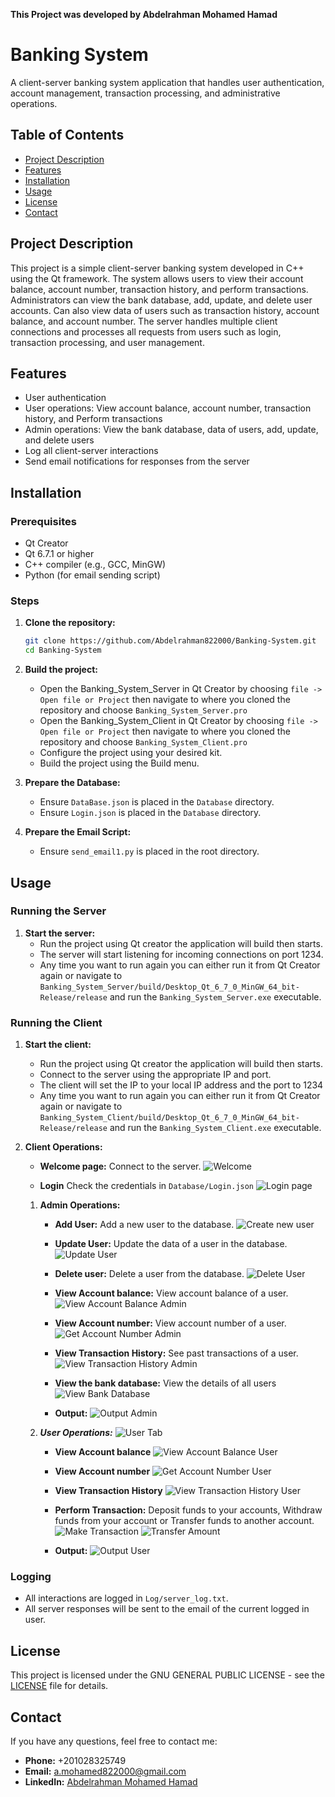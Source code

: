 **This Project was developed by Abdelrahman Mohamed Hamad**

# Banking System

A client-server banking system application that handles user authentication, account management, transaction processing, and administrative operations.

## Table of Contents
- [Project Description](#project-description)
- [Features](#features)
- [Installation](#installation)
- [Usage](#usage)
- [License](#license)
- [Contact](#contact)

## Project Description

This project is a simple client-server banking system developed in C++ using the Qt framework. 
The system allows users to view their account balance, account number, transaction history, and perform transactions. 
Administrators can view the bank database, add, update, and delete user accounts. 
Can also view data of users such as transaction history, account balance, and account number.
The server handles multiple client connections and processes all requests from users such as login, transaction processing, and user management.

## Features

- User authentication
- User operations: View account balance, account number, transaction history, and Perform transactions
- Admin operations: View the bank database, data of users, add, update, and delete users 
- Log all client-server interactions
- Send email notifications for responses from the server

## Installation

### Prerequisites

- Qt Creator
- Qt 6.7.1 or higher
- C++ compiler (e.g., GCC, MinGW)
- Python (for email sending script)

### Steps

1. **Clone the repository:**
    ```bash
    git clone https://github.com/Abdelrahman822000/Banking-System.git
    cd Banking-System
    ```

2. **Build the project:**
    - Open the Banking_System_Server in Qt Creator by choosing `file -> Open file or Project` then navigate to where you cloned the repository and choose `Banking_System_Server.pro`
    - Open the Banking_System_Client in Qt Creator by choosing `file -> Open file or Project` then navigate to where you cloned the repository and choose `Banking_System_Client.pro` 
    - Configure the project using your desired kit.
    - Build the project using the Build menu.

3. **Prepare the Database:**
    - Ensure `DataBase.json` is placed in the `Database` directory.
    - Ensure `Login.json` is placed in the `Database` directory.

4. **Prepare the Email Script:**
    - Ensure `send_email1.py` is placed in the root directory.

## Usage

### Running the Server

1. **Start the server:**
    - Run the project using Qt creator the application will build then starts.
    - The server will start listening for incoming connections on port 1234.
    - Any time you want to run again you can either run it from Qt Creator again or navigate to `Banking_System_Server/build/Desktop_Qt_6_7_0_MinGW_64_bit-Release/release` and run the `Banking_System_Server.exe` executable.

### Running the Client

1. **Start the client:**
    - Run the project using Qt creator the application will build then starts.
    - Connect to the server using the appropriate IP and port.
    - The client will set the IP to your local IP address and the port to 1234
    - Any time you want to run again you can either run it from Qt Creator again or navigate to `Banking_System_Client/build/Desktop_Qt_6_7_0_MinGW_64_bit-Release/release` and run the `Banking_System_Client.exe` executable.

2. **Client Operations:**
    - **Welcome page:** Connect to the server. ![Welcome](https://github.com/user-attachments/assets/48475698-8946-4513-be92-839f4a024d7b)

    - **Login** Check the credentials in `Database/Login.json` ![Login page](https://github.com/user-attachments/assets/55d069cf-f630-4be7-9a00-11eb0c102768)

    1. **Admin Operations:**
        - **Add User:** Add a new user to the database. ![Create new user](https://github.com/user-attachments/assets/db4b07d6-ab8d-440c-bf8f-1fc04c69098b)

        - **Update User:** Update the data of a user in the database. ![Update User](https://github.com/user-attachments/assets/a6ba5b06-8beb-47af-9163-eb8e7a497790)

        - **Delete user:** Delete a user from the database. ![Delete User](https://github.com/user-attachments/assets/bf83ec1f-bd7a-42bd-b0ac-72b522d44242)

        - **View Account balance:** View account balance of a user. ![View Account Balance Admin](https://github.com/user-attachments/assets/d29ce41d-7102-4b49-9c72-7b1db5b8ba77)

        - **View Account number:** View account number of a user. ![Get Account Number Admin](https://github.com/user-attachments/assets/f0188e3b-409d-4ae9-925f-423dd4951b80)

        - **View Transaction History:** See past transactions of a user. ![View Transaction History Admin](https://github.com/user-attachments/assets/31dc7570-30bb-46c8-b0f3-0d8adfdd7d3f)

        - **View the bank database:** View the details of all users ![View Bank Database](https://github.com/user-attachments/assets/08446e97-db7f-419f-9884-962a810fc222)

        - **Output:** ![Output Admin](https://github.com/user-attachments/assets/bd017a98-1465-4fa1-8324-caad46db10f9)
          
    3. ***User Operations:***
        ![User Tab](https://github.com/user-attachments/assets/55d9f786-2a97-4622-8573-acfa0b39856d)

        - **View Account balance** ![View Account Balance User](https://github.com/user-attachments/assets/abfacea2-a196-43dc-9dee-70ba67387f1f)

        - **View Account number** ![Get Account Number User](https://github.com/user-attachments/assets/a80b9485-4aa4-4d73-8b7f-7504f690ec7a)

        - **View Transaction History** ![View Transaction History User](https://github.com/user-attachments/assets/44d7efa4-b6e6-410e-807a-46fe6f6f6324)

        - **Perform Transaction:** Deposit funds to your accounts, Withdraw funds from your account or Transfer funds to another account.
        ![Make Transaction](https://github.com/user-attachments/assets/69295986-aadf-43f9-af07-1db87f614e98)
        ![Transfer Amount](https://github.com/user-attachments/assets/269f6bc5-62c8-49b0-b629-84642e7ff5f9)

        - **Output:** ![Output User](https://github.com/user-attachments/assets/a140f52c-6948-4847-8537-ba0d1bcb5a51)

### Logging

- All interactions are logged in `Log/server_log.txt`.
- All server responses will be sent to the email of the current logged in user.

## License

This project is licensed under the  GNU GENERAL PUBLIC LICENSE - see the [LICENSE](LICENSE) file for details.

## Contact

If you have any questions, feel free to contact me:
- **Phone:** +201028325749
- **Email:** a.mohamed822000@gmail.com
- **LinkedIn:** [Abdelrahman Mohamed Hamad](https://www.linkedin.com/in/abdelrahman-mohamed-a1956b247/)
